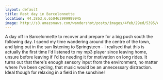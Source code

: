 ```yaml
---
layout: default
title: Rest day in Barcelonnette
location: 44.3863,6.650462999999945
image: http://s3.amazonaws.com/wandershot/posts/images/4feb/29ed/5395/e000/0300/0052/original/0625.jpg?1340811757
---
```

A day off in Barcelonnette to recover and prepare for a big push south the following day. I spend my time wandering around the centre of the town, and lying out in the sun listening to Springsteen - I realised that this is actually the first time I'd listened to my mp3 player since leaving home, unsure before leaving if I'd be needing it for motivation on long rides. It turns out that there's enough sensory input from the environment, no matter where I've been cycling, that music would be an unnecessary distraction. Ideal though for relaxing in a field in the sunshine!